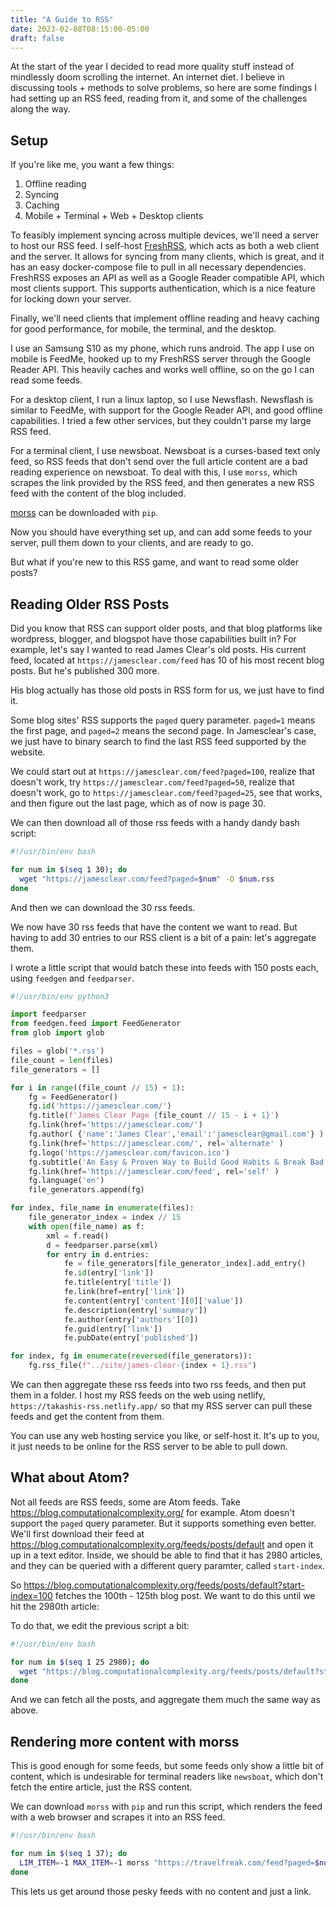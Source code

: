 ```yaml
---
title: "A Guide to RSS"
date: 2023-02-08T08:15:00-05:00
draft: false
---
```


At the start of the year I decided to read more quality stuff instead of mindlessly doom scrolling the internet. An internet diet. I believe in discussing tools + methods to solve problems, so here are some findings I had setting up an RSS feed, reading from it, and some of the challenges along the way.

## Setup

If you're like me, you want a few things:

1. Offline reading
2. Syncing
3. Caching
4. Mobile + Terminal + Web + Desktop clients

To feasibly implement syncing across multiple devices, we'll need a server to host our RSS feed. I self-host [FreshRSS](https://github.com/FreshRSS/FreshRSS), which acts as both a web client and the server. It allows for syncing from many clients, which is great, and it has an easy docker-compose file to pull in all necessary dependencies. FreshRSS exposes an API as well as a Google Reader compatible API, which most clients support. This supports authentication, which is a nice feature for locking down your server.

Finally, we'll need clients that implement offline reading and heavy caching for good performance, for mobile, the terminal, and the desktop.

I use an Samsung S10 as my phone, which runs android. The app I use on mobile is FeedMe, hooked up to my FreshRSS server through the Google Reader API. This heavily caches and works well offline, so on the go I can read some feeds.

For a desktop client, I run a linux laptop, so I use Newsflash. Newsflash is similar to FeedMe, with support for the Google Reader API, and good offline capabilities. I tried a few other services, but they couldn't parse my large RSS feed.

For a terminal client, I use newsboat. Newsboat is a curses-based text only feed, so RSS feeds that don't send over the full article content are a bad reading experience on newsboat. To deal with this, I use `morss`, which scrapes the link provided by the RSS feed, and then generates a new RSS feed with the content of the blog included.

[morss](https://github.com/pictuga/morss) can be downloaded with `pip`.

Now you should have everything set up, and can add some feeds to your server, pull them down to your clients, and are ready to go.

But what if you're new to this RSS game, and want to read some older posts?

## Reading Older RSS Posts

Did you know that RSS can support older posts, and that blog platforms like wordpress, blogger, and blogspot have those capabilities built in? For example, let's say I wanted to read James Clear's old posts. His current feed, located at `https://jamesclear.com/feed` has 10 of his most recent blog posts. But he's published 300 more.

His blog actually has those old posts in RSS form for us, we just have to find it.

Some blog sites' RSS supports the `paged` query parameter. `paged=1` means the first page, and `paged=2` means the second page. In Jamesclear's case, we just have to binary search to find the last RSS feed supported by the website.

We could start out at `https://jamesclear.com/feed?paged=100`, realize that doesn't work, try `https://jamesclear.com/feed?paged=50`, realize that doesn't work, go to `https://jamesclear.com/feed?paged=25`, see that works, and then figure out the last page, which as of now is page 30.

We can then download all of those rss feeds with a handy dandy bash script:

```sh
#!/usr/bin/env bash

for num in $(seq 1 30); do
  wget "https://jamesclear.com/feed?paged=$num" -O $num.rss
done
```

And then we can download the 30 rss feeds.

We now have 30 rss feeds that have the content we want to read. But having to add 30 entries to our RSS client is a bit of a pain: let's aggregate them.

I wrote a little script that would batch these into feeds with 150 posts each, using `feedgen` and `feedparser`.

```python
#!/usr/bin/env python3

import feedparser
from feedgen.feed import FeedGenerator
from glob import glob

files = glob('*.rss')
file_count = len(files)
file_generators = []

for i in range((file_count // 15) + 1):
    fg = FeedGenerator()
    fg.id('https://jamesclear.com/')
    fg.title(f'James Clear Page {file_count // 15 - i + 1}')
    fg.link(href='https://jamesclear.com/')
    fg.author( {'name':'James Clear','email':'jamesclear@gmail.com'} )
    fg.link(href='https://jamesclear.com/', rel='alternate' )
    fg.logo('https://jamesclear.com/favicon.ico')
    fg.subtitle('An Easy & Proven Way to Build Good Habits & Break Bad Ones')
    fg.link(href='https://jamesclear.com/feed', rel='self' )
    fg.language('en')
    file_generators.append(fg)

for index, file_name in enumerate(files):
    file_generator_index = index // 15
    with open(file_name) as f:
        xml = f.read()
        d = feedparser.parse(xml)
        for entry in d.entries:
            fe = file_generators[file_generator_index].add_entry()
            fe.id(entry['link'])
            fe.title(entry['title'])
            fe.link(href=entry['link'])
            fe.content(entry['content'][0]['value'])
            fe.description(entry['summary'])
            fe.author(entry['authors'][0])
            fe.guid(entry['link'])
            fe.pubDate(entry['published'])

for index, fg in enumerate(reversed(file_generators)):
    fg.rss_file(f"../site/james-clear-{index + 1}.rss")
```

We can then aggregate these rss feeds into two rss feeds, and then put them in a folder. I host my RSS feeds on the web using netlify, `https://takashis-rss.netlify.app/` so that my RSS server can pull these feeds and get the content from them.

You can use any web hosting service you like, or self-host it. It's up to you, it just needs to be online for the RSS server to be able to pull down.

## What about Atom?

Not all feeds are RSS feeds, some are Atom feeds. Take https://blog.computationalcomplexity.org/ for example. Atom doesn't support the `paged` query parameter. But it supports something even better. We'll first download their feed at https://blog.computationalcomplexity.org/feeds/posts/default and open it up in a text editor. Inside, we should be able to find that it has 2980 articles, and they can be queried with a different query paramter, called `start-index`.

So https://blog.computationalcomplexity.org/feeds/posts/default?start-index=100 fetches the 100th - 125th blog post. We want to do this until we hit the 2980th article:

To do that, we edit the previous script a bit:

```sh
#!/usr/bin/env bash

for num in $(seq 1 25 2980); do
  wget "https://blog.computationalcomplexity.org/feeds/posts/default?start-index=$num" -O $num.rss
done
```

And we can fetch all the posts, and aggregate them much the same way as above.

## Rendering more content with morss

This is good enough for some feeds, but some feeds only show a little bit of content, which is undesirable for terminal readers like `newsboat`, which don't fetch the entire article, just the RSS content.

We can download `morss` with `pip` and run this script, which renders the feed with a web browser and scrapes it into an RSS feed.

```sh
#!/usr/bin/env bash

for num in $(seq 1 37); do
  LIM_ITEM=-1 MAX_ITEM=-1 morss "https://travelfreak.com/feed?paged=$num" > $num.rss
done
```

This lets us get around those pesky feeds with no content and just a link.
